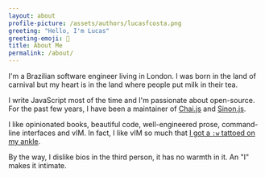 ```yaml
---
layout: about
profile-picture: /assets/authors/lucasfcosta.png
greeting: "Hello, I'm Lucas"
greeting-emoji: 👋
title: About Me
permalink: /about/
---
```


I'm a Brazilian software engineer living in London. I was born in the land of carnival but my heart is in the land where people put milk in their tea.

I write JavaScript most of the time and I'm passionate about open-source. For the past few years, I have been a maintainer of [Chai.js](http://chaijs.com/) and [Sinon.js](http://sinonjs.org/).

I like opinionated books, beautiful code, well-engineered prose, command-line interfaces and vIM. In fact, I like vIM so much that [I got a `:w` tattoed on my ankle](https://pbs.twimg.com/media/DY65vJAW0AEfF-h.jpg).

By the way, I dislike bios in the third person, it has no warmth in it. An "I" makes it intimate.
